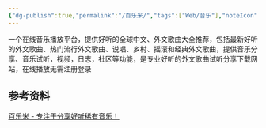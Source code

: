 ```yaml
---
{"dg-publish":true,"permalink":"/百乐米/","tags":["Web/音乐"],"noteIcon":""}
---
```


一个在线音乐播放平台，提供好听的全球中文、外文歌曲大全推荐，包括最新好听的外文歌曲、热门流行外文歌曲、说唱、乡村、摇滚和经典外文歌曲，提供音乐分享、音乐试听，视频，日志，社区等功能，是专业好听的外文歌曲试听分享下载网站，在线播放无需注册登录


## 参考资料
[百乐米 - 专注于分享好听稀有音乐！](https://bailemi.com/)
